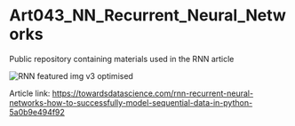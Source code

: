 # Art043_NN_Recurrent_Neural_Networks
Public repository containing materials used in the RNN article

![RNN featured img v3 optimised](https://user-images.githubusercontent.com/24861699/150630922-67f68af5-90ea-4c76-8a68-bb50fa11be4b.png)

Article link: https://towardsdatascience.com/rnn-recurrent-neural-networks-how-to-successfully-model-sequential-data-in-python-5a0b9e494f92
